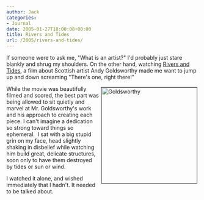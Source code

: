 ```yaml
---
author: Jack
categories:
- Journal
date: 2005-01-27T18:00:08+00:00
title: Rivers and Tides
url: /2005/rivers-and-tides/
---
```


If someone were to ask me, "What is an artist?" I'd probably just stare blankly and shrug my shoulders. On the other hand, watching [Rivers and Tides][1], a film about Scottish artist Andy Goldsworthy made me want to jump up and down screaming "There's one, right there!"

<img src="/images/blog/goldsworthy.jpg" height="251" width="250" border="1" align="right" hspace="4" vspace="4" alt="Goldsworthy" />

While the movie was beautifully filmed and scored, the best part was being allowed to sit quietly and marvel at Mr. Goldsworthy's work and his approach to creating each piece. I can't imagine a dedication so strong toward things so ephemeral.&nbsp; I sat with a big stupid grin on my face, head slightly shaking in disbelief while watching him build great, delicate structures, soon only to have them destroyed by tides or sun or wind.
  

  
I watched it alone, and wished immediately that I hadn't. It needed to be talked about.

 [1]: http://www.rottentomatoes.com/m/rivers_and_tides_andy_goldsworthy_working_with_time/